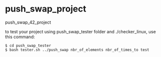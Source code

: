 # push_swap_project
push_swap_42_project


to test your project using push_swap_tester folder and ./checker_linux, use this command:
  
    $ cd push_swap_tester
    $ bash tester.sh ../push_swap nbr_of_elements nbr_of_times_to test
  
